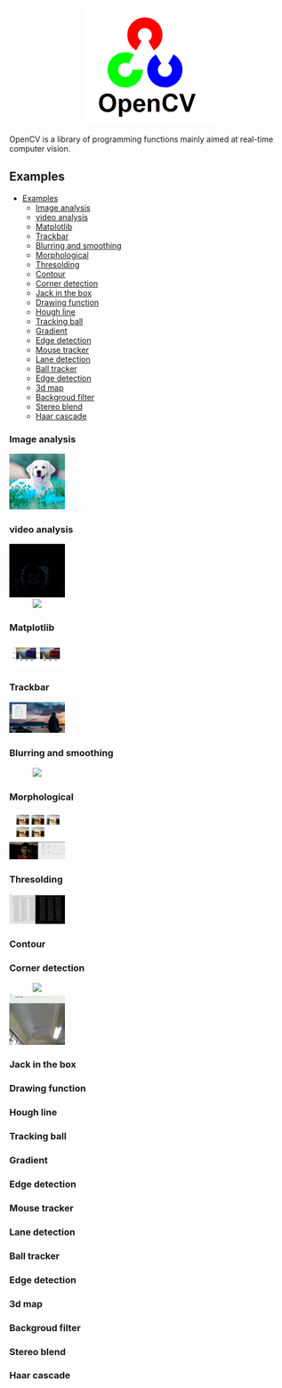 <div align="center">
    <img src="assets/opencv.png">
</div>

OpenCV is a library of programming functions mainly aimed at real-time computer vision.

## Examples

- [Examples](#examples)
  - [Image analysis](#image-analysis)
  - [video analysis](#video-analysis)
  - [Matplotlib](#matplotlib)
  - [Trackbar](#trackbar)
  - [Blurring and smoothing](#blurring-and-smoothing)
  - [Morphological](#morphological)
  - [Thresolding](#thresolding)
  - [Contour](#contour)
  - [Corner detection](#corner-detection)
  - [Jack in the box](#jack-in-the-box)
  - [Drawing function](#drawing-function)
  - [Hough line](#hough-line)
  - [Tracking ball](#tracking-ball)
  - [Gradient](#gradient)
  - [Edge detection](#edge-detection)
  - [Mouse tracker](#mouse-tracker)
  - [Lane detection](#lane-detection)
  - [Ball tracker](#ball-tracker)
  - [Edge detection](#edge-detection-1)
  - [3d map](#3d-map)
  - [Backgroud filter](#backgroud-filter)
  - [Stereo blend](#stereo-blend)
  - [Haar cascade](#haar-cascade)

### Image analysis

<div align="center" style='width:100px;'>
    <img src='assets/rgb.jpg'>
</div>

### video analysis

<div align="center" style='width:100px;'>
    <img src='assets/video_analysis.gif'>
</div>  
<div align="center" style='width:100px;'>
    <img src='assets/video_analysis2.gif'>
</div>

### Matplotlib

<div align="center" style='width:100px;'>
    <img src='assets/matplotlib.JPG'>
</div>

### Trackbar

<div align="center" style='width:100px;'>
    <img src='assets/trackbar.JPG'>
</div>

### Blurring and smoothing

<div align="center" style='width:100px;'>
    <img src='assets/blurring.gif'>
</div>

### Morphological

<div align="center" style='width:100px;'>
    <img src='assets/morpho.png'>
</div>

<div align="center" style='width:100px;'>
    <img src='assets/img_analysis.gif'>
</div>

### Thresolding

<div align="center" style='width:100px;'>
    <img src='assets/thresold.JPG'>
</div>

### Contour

### Corner detection

<div align="center" style='width:100px;'>
    <img src='assets/Corner.gif'>
</div>

<div align="center" style='width:100px;'>
    <img src='assets/Corner2.gif'>
</div>

### Jack in the box

### Drawing function

### Hough line

### Tracking ball

### Gradient

### Edge detection

### Mouse tracker

### Lane detection

### Ball tracker

### Edge detection

### 3d map

### Backgroud filter

### Stereo blend

### Haar cascade
